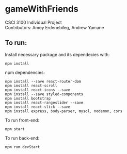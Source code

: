 # gameWithFriends

CSCI 3100 Individual Project <br />
Contributors: Amey Erdenebileg, Andrew Yamane


## To run: 

Install necessary package and its dependecies with:
```
npm install
```

npm dependencies:
```
npm install --save react-router-dom
npm install react-scroll
npm install react-icons --save
npm install --save styled-components
npm install bootstrap
npm install react-rangeslider --save
npm install react-slick --save
npm install express, body-parser, mysql, nodemon, cors
```

To run front-end:
```
npm start
```
To run back-end:
```
npm run devStart
```

